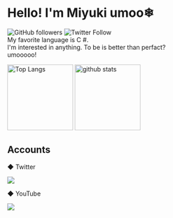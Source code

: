<!--### Hi there 👋-->
# Hello! I'm Miyuki umoo❄


![GitHub followers](https://img.shields.io/github/followers/miyukic?style=for-the-badge)
![Twitter Follow](https://img.shields.io/twitter/follow/miyukic?style=for-the-badge) <br>
My favorite language is C #.<br>
I'm interested in anything.
To be is better than perfact?<br>
umooooo!
<p align="left"> 
  <img alt="Top Langs" height="150px" src="https://github-readme-stats.vercel.app/api/top-langs/?username=miyukic&layout=compact&show_icons=true&theme=onedark" />
  <img alt="github stats" height="150px" src="https://github-readme-stats.vercel.app/api?username=miyukic&theme=onedark&show_icons=ture" />
</p>

## Accounts
<p>◆ Twitter</p>
<a href="https://twitter.com/Miyukiumoo">
  <img src="https://img.shields.io/static/v1?label=&message=twitter&color=1DA1F2&style=for-the-badge&logo=twitter&logoColor=white"></a>
<p>◆ YouTube</p>
<a href="https://www.youtube.com/channel/UCnHC4vCULFtRm3f22hEu5ag/featured">
  <img src="https://img.shields.io/badge/YouTube-%20-red.svg?&style=for-the-badge&logo=youtube&logoColor=white"></a>
  <!-- <p><img src="https://img.shields.io/badge/-Linux-6C6694.svg?logo=linux&style=flat"></p>
  <p><img src="https://img.shields.io/badge/-Windows-0078D6.svg?logo=windows&style=flat"></p> -->

<!--
**miyukic/miyukic** is a ✨ _special_ ✨ repository because its `README.md` (this file) appears on your GitHub profile.

Here are some ideas to get you started:

- 🔭 I’m currently working on ...
- 🌱 I’m currently learning ...
- 👯 I’m looking to collaborate on ...
- 🤔 I’m looking for help with ...
- 💬 Ask me about ...
- 📫 How to reach me: ...
- 😄 Pronouns: ...
- ⚡ Fun fact: ...
-->

